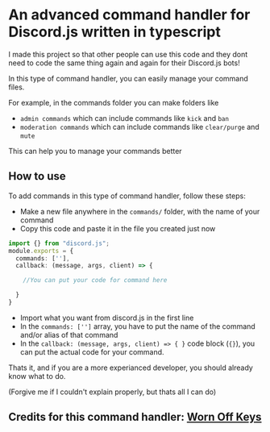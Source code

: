 # An advanced command handler for Discord.js written in typescript

I made this project so that other people can use this code and they dont need to code the same thing again and again for their Discord.js bots!

In this type of command handler, you can easily manage your command files.

For example, in the commands folder you can make folders like

- `admin commands` which can include commands like `kick` and `ban`
- `moderation commands` which can include commands like `clear/purge` and `mute`

This can help you to manage your commands better

## How to use

To add commands in this type of command handler, follow these steps:

- Make a new file anywhere in the `commands/` folder, with the name of your command
- Copy this code and paste it in the file you created just now

```ts
import {} from "discord.js";
module.exports = {
  commands: [''],
  callback: (message, args, client) => {

    //You can put your code for command here

  }
}
```

- Import what you want from discord.js in the first line
- In the `commands: ['']` array, you have to put the name of the command and/or alias of that command
- In the `callback: (message, args, client) => { }` code block (`{}`), you can put the actual code for your command.

Thats it, and if you are a more experianced developer, you should already know what to do.

(Forgive me if I couldn't explain properly, but thats all I can do)

## Credits for this command handler: [Worn Off Keys](https://www.youtube.com/watch?v=lbpUc17InkM)